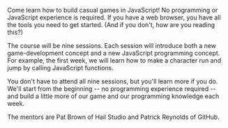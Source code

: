 Come learn how to build casual games in JavaScript!  No programming or
JavaScript experience is required.  If you have a web browser, you have
all the tools you need to get started.  (And if you don't, how are you
reading this?)

The course will be nine sessions.  Each session will introduce both a new
game-development concept and a new JavaScript programming concept.  For
example, the first week, we will learn how to make a character run and
jump by calling JavaScript functions.

You don't have to attend all nine sessions, but you'll learn more if you
do.  We'll start from the beginning -- no programming experience required
-- and build a little more of our game and our programming knowledge each
week.

The mentors are Pat Brown of Hail Studio and Patrick Reynolds of GitHub.
